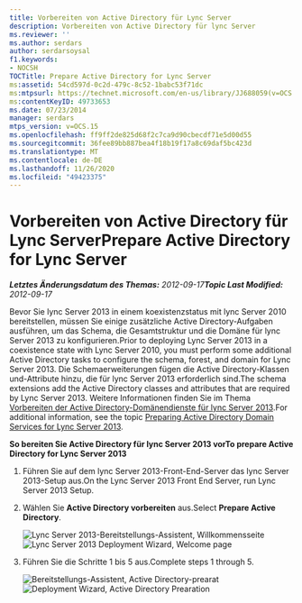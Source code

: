 ```yaml
---
title: Vorbereiten von Active Directory für Lync Server
description: Vorbereiten von Active Directory für lync Server
ms.reviewer: ''
ms.author: serdars
author: serdarsoysal
f1.keywords:
- NOCSH
TOCTitle: Prepare Active Directory for Lync Server
ms:assetid: 54cd597d-0c2d-479c-8c52-1babc53f71dc
ms:mtpsurl: https://technet.microsoft.com/en-us/library/JJ688059(v=OCS.15)
ms:contentKeyID: 49733653
ms.date: 07/23/2014
manager: serdars
mtps_version: v=OCS.15
ms.openlocfilehash: ff9ff2de825d68f2c7ca9d90cbecdf71e5d00d55
ms.sourcegitcommit: 36fee89bb887bea4f18b19f17a8c69daf5bc423d
ms.translationtype: MT
ms.contentlocale: de-DE
ms.lasthandoff: 11/26/2020
ms.locfileid: "49423375"
---
```

# <a name="prepare-active-directory-for-lync-server"></a><span data-ttu-id="1b4e3-103">Vorbereiten von Active Directory für Lync Server</span><span class="sxs-lookup"><span data-stu-id="1b4e3-103">Prepare Active Directory for Lync Server</span></span>

<div data-xmlns="http://www.w3.org/1999/xhtml">

<div class="topic" data-xmlns="http://www.w3.org/1999/xhtml" data-msxsl="urn:schemas-microsoft-com:xslt" data-cs="https://msdn.microsoft.com/">

<div data-asp="https://msdn2.microsoft.com/asp">



</div>

<div id="mainSection">

<div id="mainBody"><span data-ttu-id="1b4e3-104">

<span> </span></span><span class="sxs-lookup"><span data-stu-id="1b4e3-104">

<span> </span></span></span>

<span data-ttu-id="1b4e3-105">_**Letztes Änderungsdatum des Themas:** 2012-09-17_</span><span class="sxs-lookup"><span data-stu-id="1b4e3-105">_**Topic Last Modified:** 2012-09-17_</span></span>

<span data-ttu-id="1b4e3-106">Bevor Sie lync Server 2013 in einem koexistenzstatus mit lync Server 2010 bereitstellen, müssen Sie einige zusätzliche Active Directory-Aufgaben ausführen, um das Schema, die Gesamtstruktur und die Domäne für lync Server 2013 zu konfigurieren.</span><span class="sxs-lookup"><span data-stu-id="1b4e3-106">Prior to deploying Lync Server 2013 in a coexistence state with Lync Server 2010, you must perform some additional Active Directory tasks to configure the schema, forest, and domain for Lync Server 2013.</span></span> <span data-ttu-id="1b4e3-107">Die Schemaerweiterungen fügen die Active Directory-Klassen und-Attribute hinzu, die für lync Server 2013 erforderlich sind.</span><span class="sxs-lookup"><span data-stu-id="1b4e3-107">The schema extensions add the Active Directory classes and attributes that are required by Lync Server 2013.</span></span> <span data-ttu-id="1b4e3-108">Weitere Informationen finden Sie im Thema [Vorbereiten der Active Directory-Domänendienste für lync Server 2013](lync-server-2013-preparing-active-directory-domain-services.md).</span><span class="sxs-lookup"><span data-stu-id="1b4e3-108">For additional information, see the topic [Preparing Active Directory Domain Services for Lync Server 2013](lync-server-2013-preparing-active-directory-domain-services.md).</span></span>

<span data-ttu-id="1b4e3-109">**So bereiten Sie Active Directory für lync Server 2013 vor**</span><span class="sxs-lookup"><span data-stu-id="1b4e3-109">**To prepare Active Directory for Lync Server 2013**</span></span>

1.  <span data-ttu-id="1b4e3-110">Führen Sie auf dem lync Server 2013-Front-End-Server das lync Server 2013-Setup aus.</span><span class="sxs-lookup"><span data-stu-id="1b4e3-110">On the Lync Server 2013 Front End Server, run Lync Server 2013 Setup.</span></span>

2.  <span data-ttu-id="1b4e3-111">Wählen Sie **Active Directory vorbereiten** aus.</span><span class="sxs-lookup"><span data-stu-id="1b4e3-111">Select **Prepare Active Directory**.</span></span>
    
    <span data-ttu-id="1b4e3-112">![Lync Server 2013-Bereitstellungs-Assistent, Willkommensseite](images/JJ205265.5f88ae18-9c3c-42ea-a91a-836ecf5d515f(OCS.15).jpg "Lync Server 2013-Bereitstellungs-Assistent, Willkommensseite")</span><span class="sxs-lookup"><span data-stu-id="1b4e3-112">![Lync Server 2013 Deployment Wizard, Welcome page](images/JJ205265.5f88ae18-9c3c-42ea-a91a-836ecf5d515f(OCS.15).jpg "Lync Server 2013 Deployment Wizard, Welcome page")</span></span>

3.  <span data-ttu-id="1b4e3-113">Führen Sie die Schritte 1 bis 5 aus.</span><span class="sxs-lookup"><span data-stu-id="1b4e3-113">Complete steps 1 through 5.</span></span>
    
    <span data-ttu-id="1b4e3-114">![Bereitstellungs-Assistent, Active Directory-prearat](images/JJ205265.eddd9e94-fa70-453f-8810-b99a2bf0844a(OCS.15).jpg "Bereitstellungs-Assistent, Active Directory-prearat")</span><span class="sxs-lookup"><span data-stu-id="1b4e3-114">![Deployment Wizard, Active Directory Prearation](images/JJ205265.eddd9e94-fa70-453f-8810-b99a2bf0844a(OCS.15).jpg "Deployment Wizard, Active Directory Prearation")</span></span>

<span data-ttu-id="1b4e3-115"></div>

<span> </span>

</div>

</div>

</span><span class="sxs-lookup"><span data-stu-id="1b4e3-115"></div>

<span> </span>

</div>

</div>

</span></span></div>

